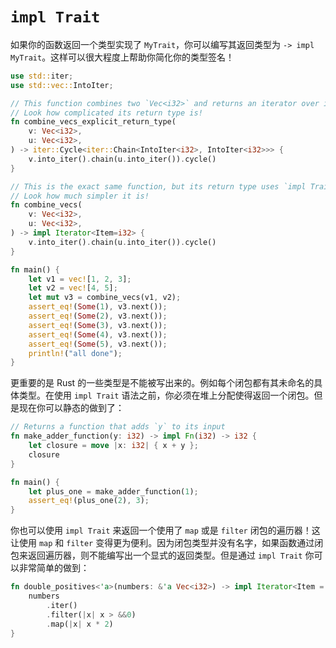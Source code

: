 # `impl Trait`

如果你的函数返回一个类型实现了 `MyTrait`，你可以编写其返回类型为 `-> impl MyTrait`。这样可以很大程度上帮助你简化你的类型签名！

```rs
use std::iter;
use std::vec::IntoIter;

// This function combines two `Vec<i32>` and returns an iterator over it.
// Look how complicated its return type is!
fn combine_vecs_explicit_return_type(
    v: Vec<i32>,
    u: Vec<i32>,
) -> iter::Cycle<iter::Chain<IntoIter<i32>, IntoIter<i32>>> {
    v.into_iter().chain(u.into_iter()).cycle()
}

// This is the exact same function, but its return type uses `impl Trait`.
// Look how much simpler it is!
fn combine_vecs(
    v: Vec<i32>,
    u: Vec<i32>,
) -> impl Iterator<Item=i32> {
    v.into_iter().chain(u.into_iter()).cycle()
}

fn main() {
    let v1 = vec![1, 2, 3];
    let v2 = vec![4, 5];
    let mut v3 = combine_vecs(v1, v2);
    assert_eq!(Some(1), v3.next());
    assert_eq!(Some(2), v3.next());
    assert_eq!(Some(3), v3.next());
    assert_eq!(Some(4), v3.next());
    assert_eq!(Some(5), v3.next());
    println!("all done");
}
```

更重要的是 Rust 的一些类型是不能被写出来的。例如每个闭包都有其未命名的具体类型。在使用 `impl Trait` 语法之前，你必须在堆上分配使得返回一个闭包。但是现在你可以静态的做到了：

```rs
// Returns a function that adds `y` to its input
fn make_adder_function(y: i32) -> impl Fn(i32) -> i32 {
    let closure = move |x: i32| { x + y };
    closure
}

fn main() {
    let plus_one = make_adder_function(1);
    assert_eq!(plus_one(2), 3);
}
```

你也可以使用 `impl Trait` 来返回一个使用了 `map` 或是 `filter` 闭包的遍历器！这让使用 `map` 和 `filter` 变得更为便利。因为闭包类型并没有名字，如果函数通过闭包来返回遍历器，则不能编写出一个显式的返回类型。但是通过 `impl Trait` 你可以非常简单的做到：

```rs
fn double_positives<'a>(numbers: &'a Vec<i32>) -> impl Iterator<Item = i32> + 'a {
    numbers
        .iter()
        .filter(|x| x > &&0)
        .map(|x| x * 2)
}
```
